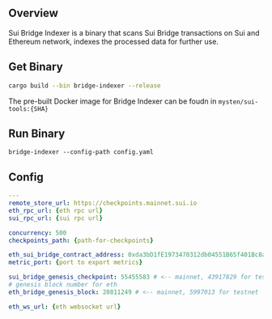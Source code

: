 ## Overview

Sui Bridge Indexer is a binary that scans Sui Bridge transactions on Sui and Ethereum network, indexes the processed data for further use.

## Get Binary

```bash
cargo build --bin bridge-indexer --release
```

The pre-built Docker image for Bridge Indexer can be foudn in `mysten/sui-tools:{SHA}`

## Run Binary

```
bridge-indexer --config-path config.yaml
```


## Config

```yaml
---
remote_store_url: https://checkpoints.mainnet.sui.io
eth_rpc_url: {eth rpc url}
sui_rpc_url: {sui rpc url}

concurrency: 500
checkpoints_path: {path-for-checkpoints}

eth_sui_bridge_contract_address: 0xda3bD1fE1973470312db04551B65f401Bc8a92fD # <-- mainnet, 0xAE68F87938439afEEDd6552B0E83D2CbC2473623 for testnet
metric_port: {port to export metrics}

sui_bridge_genesis_checkpoint: 55455583 # <-- mainnet, 43917829 for testnet
# genesis block number for eth
eth_bridge_genesis_block: 20811249 # <-- mainnet, 5997013 for testnet

eth_ws_url: {eth websocket url}

```

